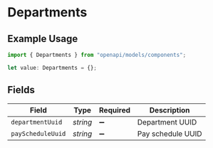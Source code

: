 # Departments

## Example Usage

```typescript
import { Departments } from "openapi/models/components";

let value: Departments = {};
```

## Fields

| Field              | Type               | Required           | Description        |
| ------------------ | ------------------ | ------------------ | ------------------ |
| `departmentUuid`   | *string*           | :heavy_minus_sign: | Department UUID    |
| `payScheduleUuid`  | *string*           | :heavy_minus_sign: | Pay schedule UUID  |